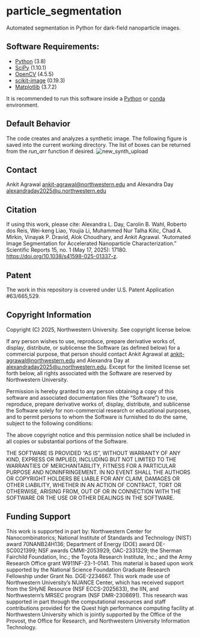 # particle_segmentation
Automated segmentation in Python for dark-field nanoparticle images.

## Software Requirements:
  - [Python](https://www.python.org/) (3.8)
  - [SciPy](https://scipy.org/) (1.10.1)
  - [OpenCV](https://opencv.org/) (4.5.5)
  - [scikit-image](https://scikit-image.org/) (0.19.3)
  - [Matplotlib](https://matplotlib.org/) (3.7.2)

It is recommended to run this software inside a [Python](https://docs.python.org/3/library/venv.html) or [conda](https://conda.io/projects/conda/en/latest/user-guide/tasks/manage-environments.html#) environment.

## Default Behavior
The code creates and analyzes a synthetic image.  The following figure is saved into the current working directory. The list of boxes can be returned from the _run_arr_ function if desired.
![new_synth_upload](https://github.com/user-attachments/assets/402487b0-94a4-4c67-8218-cff9acf2cdf3)

## Contact
Ankit Agrawal <ankit-agrawal@northwestern.edu> and Alexandra Day <alexandraday2025@u.northwestern.edu>

## Citation
If using this work, please cite:
Alexandra L. Day, Carolin B. Wahl, Roberto dos Reis, Wei-keng Liao, Youjia Li, Muhammed Nur Talha Kilic, Chad A. Mirkin, Vinayak P. Dravid, Alok Choudhary, and Ankit Agrawal. “Automated Image Segmentation for Accelerated Nanoparticle Characterization.” Scientific Reports 15, no. 1 (May 17, 2025): 17180. https://doi.org/10.1038/s41598-025-01337-z.

## Patent
The work in this repository is covered under U.S. Patent Application #63/665,529.

## Copyright Information
Copyright (C) 2025, Northwestern University.  See copyright license below.

If any person wishes to use, reproduce, prepare derivative works of, display, distribute, or sublicense the Software (as defined below) for a commercial purpose, that person should contact Ankit Agrawal at ankit-agrawal@northwestern.edu and Alexandra Day at alexandraday2025@u.northwestern.edu. Except for the limited license set forth below, all rights associated with the Software are reserved by Northwestern University.  

Permission is hereby granted to any person obtaining a copy of this software and associated documentation files (the “Software”) to use, reproduce, prepare derivative works of, display, distribute, and sublicense the Software solely for non-commercial research or educational purposes, and to permit persons to whom the Software is furnished to do the same, subject to the following conditions:

The above copyright notice and this permission notice shall be included in all copies or substantial portions of the Software.

THE SOFTWARE IS PROVIDED “AS IS”, WITHOUT WARRANTY OF ANY KIND, EXPRESS OR IMPLIED, INCLUDING BUT NOT LIMITED TO THE WARRANTIES OF MERCHANTABILITY, FITNESS FOR A PARTICULAR PURPOSE AND NONINFRINGEMENT. IN NO EVENT SHALL THE AUTHORS OR COPYRIGHT HOLDERS BE LIABLE FOR ANY CLAIM, DAMAGES OR OTHER LIABILITY, WHETHER IN AN ACTION OF CONTRACT, TORT OR OTHERWISE, ARISING FROM, OUT OF OR IN CONNECTION WITH THE SOFTWARE OR THE USE OR OTHER DEALINGS IN THE SOFTWARE.

## Funding Support
This work is supported in part by: Northwestern Center for Nanocombinatorics; National Institute of Standards and Technology (NIST) award 70NANB24H136; Department of Energy (DOE) award DE-SC0021399; NSF awards CMMI-2053929, OAC-2331329; the Sherman Fairchild Foundation, Inc.; the Toyota Research Institute, Inc.; and the Army Research Office grant W911NF-23-1-0141. This material is based upon work supported by the National Science Foundation Graduate Research Fellowship under Grant No. DGE-2234667. This work made use of Northwestern University’s NUANCE Center, which has received support from the SHyNE Resource (NSF ECCS-2025633), the IIN, and Northwestern’s MRSEC program (NSF DMR-2308691). This research was supported in part through the computational resources and staff contributions provided for the Quest high performance computing facility at Northwestern University which is jointly supported by the Office of the Provost, the Office for Research, and Northwestern University Information Technology.

